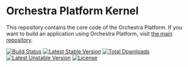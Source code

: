 Orchestra Platform Kernel
==============

This repository contains the core code of the Orchestra Platform. If you want to build an application using Orchestra Platform, visit [the main repository](https://github.com/orchestral/platform).

[![Build Status](https://travis-ci.org/orchestral/kernel.svg?branch=master)](https://travis-ci.org/orchestral/kernel)
[![Latest Stable Version](https://poser.pugx.org/orchestra/kernel/version)](https://packagist.org/packages/orchestra/kernel)
[![Total Downloads](https://poser.pugx.org/orchestra/kernel/downloads)](https://packagist.org/packages/orchestra/kernel)
[![Latest Unstable Version](https://poser.pugx.org/orchestra/kernel/v/unstable)](//packagist.org/packages/orchestra/kernel)
[![License](https://poser.pugx.org/orchestra/kernel/license)](https://packagist.org/packages/orchestra/kernel)

